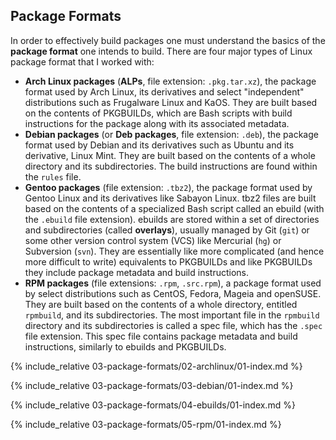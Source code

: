 ## Package Formats
In order to effectively build packages one must understand the basics of the **package format** one intends to build. There are four major types of Linux package format that I worked with:

* **Arch Linux packages** (**ALPs**, file extension: `.pkg.tar.xz`), the package format used by Arch Linux, its derivatives and select "independent" distributions such as Frugalware Linux and KaOS. They are built based on the contents of PKGBUILDs, which are Bash scripts with build instructions for the package along with its associated metadata.
* **Debian packages** (or **Deb packages**, file extension: `.deb`), the package format used by Debian and its derivatives such as Ubuntu and its derivative, Linux Mint. They are built based on the contents of a whole directory and its subdirectories. The build instructions are found within the `rules` file.
* **Gentoo packages** (file extension: `.tbz2`), the package format used by Gentoo Linux and its derivatives like Sabayon Linux. tbz2 files are built based on the contents of a specialized Bash script called an ebuild (with the `.ebuild` file extension). ebuilds are stored within a set of directories and subdirectories (called **overlays**), usually managed by Git (`git`) or some other version control system (VCS) like Mercurial (`hg`) or Subversion (`svn`). They are essentially like more complicated (and hence more difficult to write) equivalents to PKGBUILDs and like PKGBUILDs they include package metadata and build instructions.
* **RPM packages** (file extensions: `.rpm`, `.src.rpm`), a package format used by select distributions such as CentOS, Fedora, Mageia and openSUSE. They are built based on the contents of a whole directory, entitled `rpmbuild`, and its subdirectories. The most important file in the `rpmbuild` directory and its subdirectories is called a spec file, which has the `.spec` file extension. This spec file contains package metadata and build instructions, similarly to ebuilds and PKGBUILDs.

{% include_relative 03-package-formats/02-archlinux/01-index.md %}

{% include_relative 03-package-formats/03-debian/01-index.md %}

{% include_relative 03-package-formats/04-ebuilds/01-index.md %}

{% include_relative 03-package-formats/05-rpm/01-index.md %}

